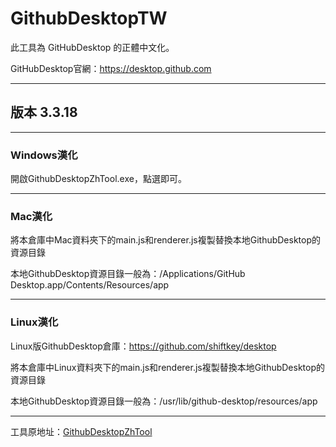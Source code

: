 # GithubDesktopTW
此工具為 GitHubDesktop 的正體中文化。

GitHubDesktop官網：https://desktop.github.com

---
## 版本 3.3.18

---
### Windows漢化
開啟GithubDesktopZhTool.exe，點選即可。

---
### Mac漢化
將本倉庫中Mac資料夾下的main.js和renderer.js複製替換本地GithubDesktop的資源目錄

本地GithubDesktop資源目錄一般為：/Applications/GitHub Desktop.app/Contents/Resources/app

---
### Linux漢化
Linux版GithubDesktop倉庫：https://github.com/shiftkey/desktop

將本倉庫中Linux資料夾下的main.js和renderer.js複製替換本地GithubDesktop的資源目錄

本地GithubDesktop資源目錄一般為：/usr/lib/github-desktop/resources/app

---
工具原地址：[GithubDesktopZhTool](https://github.com/robotze/GithubDesktopZhTool)
